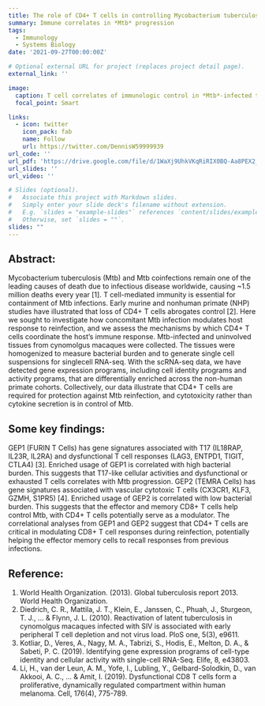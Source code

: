 ```yaml
---
title: The role of CD4+ T cells in controlling Mycobacterium tuberculosis progression
summary: Immune correlates in *Mtb* progression
tags:
  - Immunology
  - Systems Biology
date: '2021-09-27T00:00:00Z'

# Optional external URL for project (replaces project detail page).
external_link: ''

image: 
  caption: T cell correlates of immunologic control in *Mtb*-infected tissues
  focal_point: Smart

links:
  - icon: twitter
    icon_pack: fab
    name: Follow
    url: https://twitter.com/DennisW59999939
url_code: ''
url_pdf: 'https://drive.google.com/file/d/1WaXj9UhkVKqRiRIX0BQ-Aa8PEX2_8upR/view?usp=sharing'
url_slides: ''
url_video: ''

# Slides (optional).
#   Associate this project with Markdown slides.
#   Simply enter your slide deck's filename without extension.
#   E.g. `slides = "example-slides"` references `content/slides/example-slides.md`.
#   Otherwise, set `slides = ""`.
slides: ""
---
```

## Abstract:

Mycobacterium tuberculosis (Mtb) and Mtb coinfections remain one of the
leading causes of death due to infectious disease worldwide, causing ~1.5
million deaths every year [1]. T cell-mediated immunity is essential for
containment of Mtb infections. Early murine and nonhuman primate (NHP)
studies have illustrated that loss of CD4+ T cells abrogates control [2]. Here we
sought to investigate how concomitant Mtb infection modulates host
response to reinfection, and we assess the mechanisms by which CD4+ T cells
coordinate the host’s immune response. Mtb-infected and uninvolved tissues
from cynomolgus macaques were collected. The tissues were homogenized to
measure bacterial burden and to generate single cell suspensions for singlecell
RNA-seq. With the scRNA-seq data, we have detected gene expression
programs, including cell identity programs and activity programs, that are
differentially enriched across the non-human primate cohorts. Collectively,
our data illustrate that CD4+ T cells are required for protection against Mtb
reinfection, and cytotoxicity rather than cytokine secretion is in control of Mtb.

## Some key findings:

GEP1 (FURIN T Cells) has gene signatures associated with T17 (IL18RAP, IL23R, IL2RA) and dysfunctional T cell responses (LAG3, ENTPD1, TIGIT, CTLA4) [3]. Enriched usage of GEP1 is correlated with high bacterial burden. This suggests that T17-like cellular activities and dysfunctional or exhausted T cells correlates with Mtb progression.
GEP2 (TEMRA Cells) has gene signatures associated with vascular cytotoxic T cells (CX3CR1, KLF3, GZMH, S1PR5) [4].
Enriched usage of GEP2 is correlated with low bacterial burden. This suggests that the effector and memory CD8+ T cells help control Mtb, with CD4+ T cells potentially serve as a modulator. The correlational analyses from GEP1 and GEP2 suggest that CD4+ T cells are critical in modulating CD8+ T cell responses during reinfection, potentially helping the effector memory cells to recall responses from previous infections. 


## Reference:

1. World Health Organization. (2013). Global tuberculosis report 2013. World
Health Organization.
2. Diedrich, C. R., Mattila, J. T., Klein, E., Janssen, C., Phuah, J., Sturgeon, T. J., ...
& Flynn, J. L. (2010). Reactivation of latent tuberculosis in cynomolgus
macaques infected with SIV is associated with early peripheral T cell
depletion and not virus load. PloS one, 5(3), e9611.
3. Kotliar, D., Veres, A., Nagy, M. A., Tabrizi, S., Hodis, E., Melton, D. A., & Sabeti, P. C. (2019). Identifying gene expression programs of cell-type identity and cellular activity with single-cell RNA-Seq. Elife, 8, e43803.
4. Li, H., van der Leun, A. M., Yofe, I., Lubling, Y., Gelbard-Solodkin, D., van Akkooi, A. C., ... & Amit, I. (2019). Dysfunctional CD8 T cells form a proliferative, dynamically regulated compartment within human melanoma. Cell, 176(4), 775-789.
